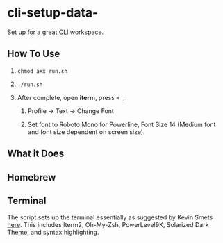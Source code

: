 # cli-setup-data-

Set up for a great CLI workspace.

## How To Use

1. `chmod a+x run.sh`

2. `./run.sh`

3. After complete, open **iterm**, press `⌘ ,`

    1. Profile -> Text -> Change Font

    2. Set font to Roboto Mono for Powerline, Font Size 14 (Medium font and font size dependent on screen size).

## What it Does

## Homebrew

## Terminal

The script sets up the terminal essentially as suggested by Kevin Smets [here](https://gist.github.com/kevin-smets/8568070). This includes Iterm2, Oh-My-Zsh, PowerLevel9K, Solarized Dark Theme, and syntax highlighting.
